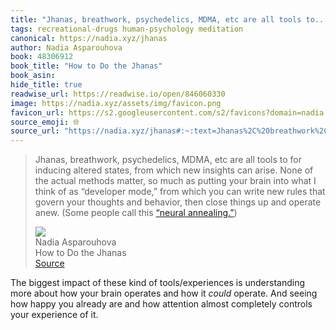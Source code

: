 ```yaml
---
title: "Jhanas, breathwork, psychedelics, MDMA, etc are all tools to..."
tags: recreational-drugs human-psychology meditation
canonical: https://nadia.xyz/jhanas
author: Nadia Asparouhova
book: 48306912
book_title: "How to Do the Jhanas"
book_asin: 
hide_title: true
readwise_url: https://readwise.io/open/846060330
image: https://nadia.xyz/assets/img/favicon.png
favicon_url: https://s2.googleusercontent.com/s2/favicons?domain=nadia.xyz
source_emoji: 🌐
source_url: "https://nadia.xyz/jhanas#:~:text=Jhanas%2C%20breathwork%2C%20psychedelics%2C,%28https%3A%2F%2Fopentheory.net%2F2019%2F11%2Fneural-annealing-toward-a-neural-theory-of-everything%2F%29%29"
---
```


> Jhanas, breathwork, psychedelics, MDMA, etc are all tools to for inducing altered states, from which new insights can arise. None of the actual methods matter, so much as putting your brain into what I think of as “developer mode,” from which you can write new rules that govern your thoughts and behavior, then close things up and operate anew. (Some people call this [“neural annealing.”](https://opentheory.net/2019/11/neural-annealing-toward-a-neural-theory-of-everything/))
> <div class="quoteback-footer"><div class="quoteback-avatar"><img class="mini-favicon" src="https://s2.googleusercontent.com/s2/favicons?domain=nadia.xyz"></div><div class="quoteback-metadata"><div class="metadata-inner"><span style="display:none">FROM:</span><div aria-label="Nadia Asparouhova" class="quoteback-author"> Nadia Asparouhova</div><div aria-label="How to Do the Jhanas" class="quoteback-title"> How to Do the Jhanas</div></div></div><div class="quoteback-backlink"><a target="_blank" aria-label="go to the full text of this quotation" rel="noopener" href="https://nadia.xyz/jhanas#:~:text=Jhanas%2C%20breathwork%2C%20psychedelics%2C,%28https%3A%2F%2Fopentheory.net%2F2019%2F11%2Fneural-annealing-toward-a-neural-theory-of-everything%2F%29%29" class="quoteback-arrow"> Source</a></div></div>

The biggest impact of these kind of tools/experiences is understanding more about how your brain operates and how it  *could* operate. And seeing how happy you already are and how attention almost completely controls your experience of it.